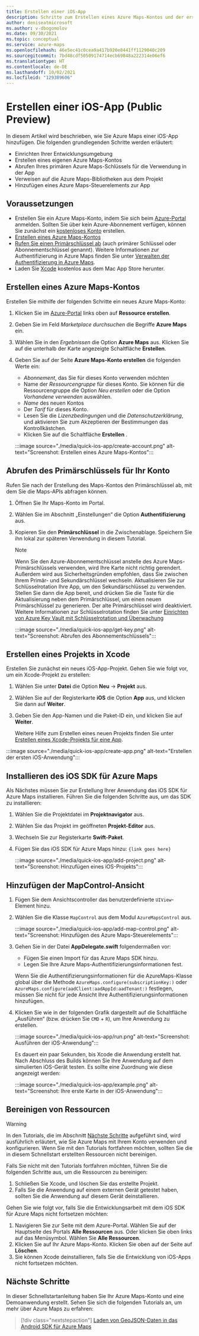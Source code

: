 ```yaml
---
title: Erstellen einer iOS-App
description: Schritte zum Erstellen eines Azure Maps-Kontos und der ersten iOS-App.
author: deniseatmicrosoft
ms.author: v-dbogomolov
ms.date: 09/30/2021
ms.topic: conceptual
ms.service: azure-maps
ms.openlocfilehash: 46e5ec41c0cea9a417b920e8441ff1129040c209
ms.sourcegitcommit: 7bd48cdf50509174714ecb69848a222314e06ef6
ms.translationtype: HT
ms.contentlocale: de-DE
ms.lasthandoff: 10/02/2021
ms.locfileid: "129389606"
---
```

#  <a name="create-an-ios-app-public-preview"></a>Erstellen einer iOS-App (Public Preview)

In diesem Artikel wird beschrieben, wie Sie Azure Maps einer iOS-App hinzufügen. Die folgenden grundlegenden Schritte werden erläutert:

* Einrichten Ihrer Entwicklungsumgebung
* Erstellen eines eigenen Azure Maps-Kontos
* Abrufen Ihres primären Azure Maps-Schlüssels für die Verwendung in der App
* Verweisen auf die Azure Maps-Bibliotheken aus dem Projekt
* Hinzufügen eines Azure Maps-Steuerelements zur App

## <a name="prerequisites"></a>Voraussetzungen

* Erstellen Sie ein Azure Maps-Konto, indem Sie sich beim [Azure-Portal](https://portal.azure.com/) anmelden. Sollten Sie über kein Azure-Abonnement verfügen, können Sie zunächst ein [kostenloses Konto](https://azure.microsoft.com/free/) erstellen.
* [Erstellen eines Azure Maps-Kontos](quick-demo-map-app.md#create-an-azure-maps-account)
* [Rufen Sie einen Primärschlüssel ab](quick-demo-map-app.md#get-the-primary-key-for-your-account) (auch primärer Schlüssel oder Abonnementschlüssel genannt). Weitere Informationen zur Authentifizierung in Azure Maps finden Sie unter [Verwalten der Authentifizierung in Azure Maps](how-to-manage-authentication.md).
* Laden Sie [Xcode](https://apps.apple.com/cz/app/xcode/id497799835?mt=12) kostenlos aus dem Mac App Store herunter.

## <a name="create-an-azure-maps-account"></a>Erstellen eines Azure Maps-Kontos

Erstellen Sie mithilfe der folgenden Schritte ein neues Azure Maps-Konto:

1. Klicken Sie im [Azure-Portal](https://portal.azure.com/) links oben auf **Ressource erstellen**.

2. Geben Sie im Feld _Marketplace durchsuchen_ die Begriffe **Azure Maps** ein.

3. Wählen Sie in den _Ergebnissen_ die Option **Azure Maps** aus. Klicken Sie auf die unterhalb der Karte angezeigte Schaltfläche **Erstellen**.

4. Geben Sie auf der Seite **Azure Maps-Konto erstellen** die folgenden Werte ein:
   - _Abonnement_, das Sie für dieses Konto verwenden möchten
   - Name der _Ressourcengruppe_ für dieses Konto. Sie können für die Ressourcengruppe die Option _Neu erstellen_ oder die Option _Vorhandene verwenden_ auswählen.
   - _Name_ des neuen Kontos
   - Der _Tarif_ für dieses Konto.
   - Lesen Sie die _Lizenzbedingungen_ und die _Datenschutzerklärung_, und aktivieren Sie zum Akzeptieren der Bestimmungen das Kontrollkästchen.
   - Klicken Sie auf die Schaltfläche **Erstellen** .

   :::image source="./media/quick-ios-app/create-account.png" alt-text="Screenshot: Erstellen eines Azure Maps-Kontos":::

## <a name="get-the-primary-key-for-your-account"></a>Abrufen des Primärschlüssels für Ihr Konto

Rufen Sie nach der Erstellung des Maps-Kontos den Primärschlüssel ab, mit dem Sie die Maps-APIs abfragen können.

1. Öffnen Sie Ihr Maps-Konto im Portal.

2. Wählen Sie im Abschnitt „Einstellungen“ die Option **Authentifizierung** aus.

3. Kopieren Sie den **Primärschlüssel** in die Zwischenablage. Speichern Sie ihn lokal zur späteren Verwendung in diesem Tutorial.

   > [!Note]
   > Wenn Sie den Azure-Abonnementschlüssel anstelle des Azure Maps-Primärschlüssels verwenden, wird Ihre Karte nicht richtig gerendert. Außerdem wird aus Sicherheitsgründen empfohlen, dass Sie zwischen Ihrem Primär- und Sekundärschlüssel wechseln. Aktualisieren Sie zur Schlüsselrotation Ihre App, um den Sekundärschlüssel zu verwenden. Stellen Sie dann die App bereit, und drücken Sie die Taste für die Aktualisierung neben dem Primärschlüssel, um einen neuen Primärschlüssel zu generieren. Der alte Primärschlüssel wird deaktiviert. Weitere Informationen zur Schlüsselrotation finden Sie unter [Einrichten von Azure Key Vault mit Schlüsselrotation und Überwachung](../key-vault/secrets/tutorial-rotation-dual.md)

   :::image source="./media/quick-ios-app/get-key.png" alt-text="Screenshot: Abrufen des Abonnementschlüssels":::

## <a name="create-a-project-in-xcode"></a>Erstellen eines Projekts in Xcode

Erstellen Sie zunächst ein neues iOS-App-Projekt. Gehen Sie wie folgt vor, um ein Xcode-Projekt zu erstellen:

1. Wählen Sie unter **Datei** die Option **Neu** -> **Projekt** aus.

2. Wählen Sie auf der Registerkarte **iOS** die Option **App** aus, und klicken Sie dann auf **Weiter**.

3. Geben Sie den App-Namen und die Paket-ID ein, und klicken Sie auf **Weiter**.

   Weitere Hilfe zum Erstellen eines neuen Projekts finden Sie unter [Erstellen eines Xcode-Projekts für eine App](https://developer.apple.com/documentation/xcode/creating-an-xcode-project-for-an-app).

:::image source="./media/quick-ios-app/create-app.png" alt-text="Erstellen der ersten iOS-Anwendung":::

## <a name="install-the-azure-maps-ios-sdk"></a>Installieren des iOS SDK für Azure Maps

Als Nächstes müssen Sie zur Erstellung Ihrer Anwendung das iOS SDK für Azure Maps installieren. Führen Sie die folgenden Schritte aus, um das SDK zu installieren:

1. Wählen Sie die Projektdatei im **Projektnavigator** aus.

2. Wählen Sie das Projekt im geöffneten **Projekt-Editor** aus.

3. Wechseln Sie zur Registerkarte **Swift-Paket**.

4. Fügen Sie das iOS SDK für Azure Maps hinzu: `{link goes here}`

   :::image source="./media/quick-ios-app/add-project.png" alt-text="Screenshot: Hinzufügen eines iOS-Projekts":::
  
## <a name="add-mapcontrol-view"></a>Hinzufügen der MapControl-Ansicht

1. Fügen Sie dem Ansichtscontroller das benutzerdefinierte `UIView`-Element hinzu.

2. Wählen Sie die Klasse `MapControl` aus dem Modul `AzureMapsControl` aus.

   :::image source="./media/quick-ios-app/add-map-control.png" alt-text="Screenshot: Hinzufügen des Azure Maps-Steuerelements":::

3. Gehen Sie in der Datei **AppDelegate.swift** folgendermaßen vor:

   - Fügen Sie einen Import für das Azure Maps SDK hinzu.
   - Legen Sie Ihre Azure Maps-Authentifizierungsinformationen fest.
   
   Wenn Sie die Authentifizierungsinformationen für die AzureMaps-Klasse global über die Methode `AzureMaps.configure(subscriptionKey:)` oder `AzureMaps.configure(aadClient:aadAppId:aadTenant:)` festlegen, müssen Sie nicht für jede Ansicht Ihre Authentifizierungsinformationen hinzufügen.

4. Klicken Sie wie in der folgenden Grafik dargestellt auf die Schaltfläche „Ausführen“ (bzw. drücken Sie `CMD` + `R`), um Ihre Anwendung zu erstellen.

   :::image source="./media/quick-ios-app/run.png" alt-text="Screenshot: Ausführen der iOS-Anwendung":::

   Es dauert ein paar Sekunden, bis Xcode die Anwendung erstellt hat. Nach Abschluss des Builds können Sie Ihre Anwendung auf dem simulierten iOS-Gerät testen. Es sollte eine Zuordnung wie diese angezeigt werden:

   :::image source="./media/quick-ios-app/example.png" alt-text="Screenshot: Ihre erste Karte in der iOS-Anwendung":::

## <a name="clean-up-resources"></a>Bereinigen von Ressourcen

> [!WARNING]
> In den Tutorials, die im Abschnitt [Nächste Schritte](#next-steps) aufgeführt sind, wird ausführlich erläutert, wie Sie Azure Maps mit Ihrem Konto verwenden und konfigurieren. Wenn Sie mit den Tutorials fortfahren möchten, sollten Sie die in diesem Schnellstart erstellten Ressourcen nicht bereinigen.

Falls Sie nicht mit den Tutorials fortfahren möchten, führen Sie die folgenden Schritte aus, um die Ressourcen zu bereinigen:

1. Schließen Sie Xcode, und löschen Sie das erstellte Projekt.
2. Falls Sie die Anwendung auf einem externen Gerät getestet haben, sollten Sie die Anwendung auf diesem Gerät deinstallieren.

Gehen Sie wie folgt vor, falls Sie die Entwicklungsarbeit mit dem iOS SDK für Azure Maps nicht fortsetzen möchten:

1. Navigieren Sie zur Seite mit dem Azure-Portal. Wählen Sie auf der Hauptseite des Portals **Alle Ressourcen** aus. Oder klicken Sie oben links auf das Menüsymbol. Wählen Sie **Alle Ressourcen**.
2. Klicken Sie auf Ihr Azure Maps-Konto. Klicken Sie oben auf der Seite auf **Löschen**.
3. Sie können Xcode deinstallieren, falls Sie die Entwicklung von iOS-Apps nicht fortsetzen möchten.

<!--
For more code examples, see these guides:

*  [Manage authentication in Azure Maps](how-to-manage-authentication.md)
*  [Change map styles in iOS maps](Set%20map%20style%20%28iOS%20SDK%29.md)
*  [Add a symbol layer](Add%20a%20symbol%20layer%20%28iOS%20SDK%29.md)
*  [Add a line layer](Add%20a%20line%20layer%20to%20the%20map%20%28iOS%20SDK%29.md)
*  [Add a polygon layer](Add%20a%20polygon%20layer%20to%20the%20map%20%28iOS%20SDK%29.md)
-->

## <a name="next-steps"></a>Nächste Schritte

In dieser Schnellstartanleitung haben Sie Ihr Azure Maps-Konto und eine Demoanwendung erstellt. Sehen Sie sich die folgenden Tutorials an, um mehr über Azure Maps zu erfahren:

> [!div class="nextstepaction"]
> [Laden von GeoJSON-Daten in das Android SDK für Azure Maps](tutorial-load-geojson-file-android.md)
